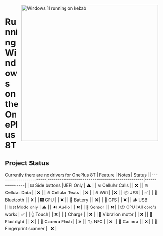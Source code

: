 <img align="right" src="https://github.com/Project-Silicium/Mu-Silicium/blob/main/Resources/Pictures/OnePlus-8T.png" width="450" alt="Windows 11 running on kebab">

# Running Windows on the OnePlus 8T

## Project Status
Currently there are no drivers for OnePlus 8T
| Feature                | Notes                                           | Status         |
|------------------------|-------------------------------------------------|----------------|
| ⌨️ Side buttons        |UEFI Only                                                 | ⚠️            |
| ♋ Cellular Calls      |                                                 | ❌            |
| ♋ Cellular Data       |                                                 | ❌            |
| ♋ Cellular Texts      |                                                 | ❌            |
| ♋ Wifi                |                                                 | ❌            |
| 📦 UFS                 |                                                 | ✅            |
| 🔵 Bluetooth           |                                                 | ❌            |
| 🎆 GPU                 |                                                 | ❌            |
| 🔋 Battery             |                                                 | ❌            |
| 📌 GPS                 |                                                 | ❌            |
| 🪵 USB                 |Host Mode only                                                 | ⚠️            |
| 🔊 Audio               |                                                 | ❌            |
| 🧭 Sensor              |                                                 | ❌            |
| 📦 CPU                 |All core's works                                                 | ✅            |
| 👆 Touch               |                                                 | ❌            |
| 🔌 Charge              |                                                 | ❌            |
| 📳 Vibration motor     |                                                 | ❌            |
| 🔦 Flashlight          |                                                 | ❌            |
| 📸 Camera Flash        |                                                 | ❌            |
| 🏷️ NFC                 |                               | ❌            |
| 📸 Camera              |                                                 | ❌            |
| 🧬 Fingerprint scanner |                                                 | ❌            |
